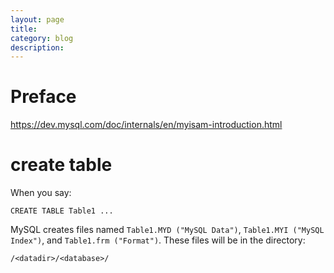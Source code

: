 ```yaml
---
layout: page
title:
category: blog
description:
---
```

# Preface

https://dev.mysql.com/doc/internals/en/myisam-introduction.html

# create table
When you say:

	CREATE TABLE Table1 ... 

MySQL creates files named `Table1.MYD ("MySQL Data")`, `Table1.MYI ("MySQL Index")`, and `Table1.frm ("Format")`. These files will be in the directory:

	/<datadir>/<database>/ 
